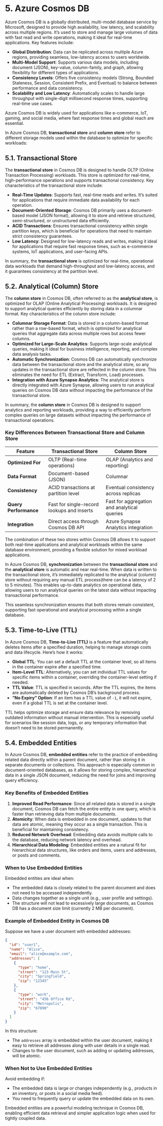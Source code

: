 # 5. Azure Cosmos DB

Azure Cosmos DB is a globally distributed, multi-model database service by Microsoft, designed to provide high availability, low latency, and scalability across multiple regions. It’s used to store and manage large volumes of data with fast read and write operations, making it ideal for real-time applications. Key features include:

- **Global Distribution**: Data can be replicated across multiple Azure regions, providing seamless, low-latency access to users worldwide.
- **Multi-Model Support**: Supports various data models, including document (JSON), key-value, column-family, and graph, allowing flexibility for different types of applications.
- **Consistency Levels**: Offers five consistency models (Strong, Bounded Staleness, Session, Consistent Prefix, and Eventual) to balance between performance and data consistency.
- **Scalability and Low Latency**: Automatically scales to handle large throughput with single-digit millisecond response times, supporting real-time use cases.

Azure Cosmos DB is widely used for applications like e-commerce, IoT, gaming, and social media, where fast response times and global reach are essential.

In Azure Cosmos DB, **transactional store** and **column store** refer to different storage models used within the database to optimize for specific workloads:

## 5.1. Transactional Store

The **transactional store** in Cosmos DB is designed to handle OLTP (Online Transaction Processing) workloads. This store is optimized for real-time, high-performance operations and supports transactional consistency. Key characteristics of the transactional store include:

- **Real-Time Updates**: Supports fast, real-time reads and writes. It’s suited for applications that require immediate data availability for each operation.
- **Document-Oriented Storage**: Cosmos DB primarily uses a document-based model (JSON format), allowing it to store and retrieve structured, semi-structured, or unstructured data efficiently.
- **ACID Transactions**: Ensures transactional consistency within single partition keys, which is beneficial for operations that need to maintain strict consistency guarantees.
- **Low Latency**: Designed for low-latency reads and writes, making it ideal for applications that require fast response times, such as e-commerce systems, IoT applications, and user-facing APIs.

In summary, the **transactional store** is optimized for real-time, operational data workloads that demand high-throughput and low-latency access, and it guarantees consistency at the partition level.

## 5.2. Analytical (Column) Store

The **column store** in Cosmos DB, often referred to as the **analytical store**, is optimized for OLAP (Online Analytical Processing) workloads. It is designed to support analytical queries efficiently by storing data in a columnar format. Key characteristics of the column store include:

- **Columnar Storage Format**: Data is stored in a column-based format rather than a row-based format, which is optimized for analytical queries that aggregate data across multiple rows but access fewer columns.
- **Optimized for Large-Scale Analytics**: Supports large-scale analytical queries, making it ideal for business intelligence, reporting, and complex data analysis tasks.
- **Automatic Synchronization**: Cosmos DB can automatically synchronize data between the transactional store and the analytical store, so any updates in the transactional store are reflected in the column store. This eliminates the need for ETL (Extract, Transform, Load) processes.
- **Integration with Azure Synapse Analytics**: The analytical store is directly integrated with Azure Synapse, allowing users to run analytical queries on Cosmos DB data without impacting the performance of the transactional store.

In summary, the **column store** in Cosmos DB is designed to support analytics and reporting workloads, providing a way to efficiently perform complex queries on large datasets without impacting the performance of transactional operations. 

### Key Differences Between Transactional Store and Column Store

| Feature                   | Transactional Store                | Column Store                      |
|---------------------------|------------------------------------|-----------------------------------|
| **Optimized For**         | OLTP (Real-time operations)       | OLAP (Analytics and reporting)    |
| **Data Format**           | Document-based (JSON)             | Columnar                          |
| **Consistency**           | ACID transactions at partition level | Eventual consistency across replicas |
| **Query Performance**     | Fast for single-record lookups and inserts | Fast for aggregation and analytical queries |
| **Integration**           | Direct access through Cosmos DB API | Azure Synapse Analytics integration |

The combination of these two stores within Cosmos DB allows it to support both real-time applications and analytical workloads within the same database environment, providing a flexible solution for mixed workload applications.

In Azure Cosmos DB, **synchronization** between the **transactional store** and the **analytical store** is automatic and near real-time. When data is written to the transactional store, it’s immediately replicated to the analytical (column) store without requiring any manual ETL process(there can be a latency of 2 to 5 minutes). This enables up-to-date analytics on operational data, allowing users to run analytical queries on the latest data without impacting transactional performance. 

This seamless synchronization ensures that both stores remain consistent, supporting fast operational and analytical processing within a single database.

## 5.3. Time-to-Live (TTL)

In Azure Cosmos DB, **Time-to-Live (TTL)** is a feature that automatically deletes items after a specified duration, helping to manage storage costs and data lifecycle. Here’s how it works:

- **Global TTL**: You can set a default TTL at the container level, so all items in the container expire after a specified time.
- **Item-Level TTL**: Alternatively, you can set individual TTL values for specific items within a container, overriding the container-level setting if needed.
- **TTL Value**: TTL is specified in seconds. After the TTL expires, the items are automatically deleted by Cosmos DB’s background process.
- **“No Expiry” Option**: If an item has a TTL value of `-1`, it will not expire, even if a global TTL is set at the container level.

TTL helps optimize storage and ensure data relevance by removing outdated information without manual intervention. This is especially useful for scenarios like session data, logs, or any temporary information that doesn’t need to be stored permanently.

## 5.4. Embedded Entities

In Azure Cosmos DB, **embedded entities** refer to the practice of embedding related data directly within a parent document, rather than storing it in separate documents or collections. This approach is especially common in document-oriented databases, as it allows for storing complex, hierarchical data in a single JSON document, reducing the need for joins and improving query efficiency.

### Key Benefits of Embedded Entities

1. **Improved Read Performance**: Since all related data is stored in a single document, Cosmos DB can fetch the entire entity in one query, which is faster than retrieving data from multiple documents.
2. **Atomicity**: When data is embedded in one document, updates to that data are atomic, meaning they occur as a single transaction. This is beneficial for maintaining consistency.
3. **Reduced Network Overhead**: Embedding data avoids multiple calls to the database, reducing network latency and overhead.
4. **Hierarchical Data Modeling**: Embedded entities are a natural fit for hierarchical data structures, like orders and items, users and addresses, or posts and comments.

### When to Use Embedded Entities

Embedded entities are ideal when:
- The embedded data is closely related to the parent document and does not need to be accessed independently.
- Data changes together as a single unit (e.g., user profile and settings).
- The structure will not lead to excessively large documents, as Cosmos DB has a document size limit (currently 2 MB per document).

### Example of Embedded Entity in Cosmos DB

Suppose we have a user document with embedded addresses:

```json
{
  "id": "user1",
  "name": "Alice",
  "email": "alice@example.com",
  "addresses": [
    {
      "type": "home",
      "street": "123 Main St",
      "city": "Springfield",
      "zip": "12345"
    },
    {
      "type": "work",
      "street": "456 Office Rd",
      "city": "Metropolis",
      "zip": "67890"
    }
  ]
}
```

In this structure:
- The `addresses` array is embedded within the user document, making it easy to retrieve all addresses along with user details in a single read.
- Changes to the user document, such as adding or updating addresses, will be atomic.

### When Not to Use Embedded Entities

Avoid embedding if:
- The embedded data is large or changes independently (e.g., products in an inventory, or posts in a social media feed).
- You need to frequently query or update the embedded data on its own.

Embedded entities are a powerful modeling technique in Cosmos DB, enabling efficient data retrieval and simpler application logic when used for tightly coupled data.

